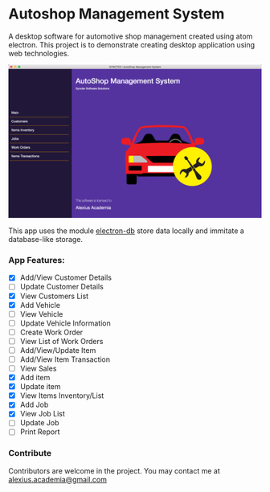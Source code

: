 # Autoshop Management System
A desktop software for automotive shop management created using atom electron. This project is to demonstrate creating desktop application using web technologies.

![](automotive-system.png)

This app uses the module [electron-db](https://github.com/alexiusacademia/electron-db) store data locally and immitate a database-like storage.

### App Features:
- [x] Add/View Customer Details
- [ ] Update Customer Details
- [x] View Customers List
- [x] Add Vehicle
- [ ] View Vehicle
- [ ] Update Vehicle Information
- [ ] Create Work Order
- [ ] View List of Work Orders
- [ ] Add/View/Update Item
- [ ] Add/View Item Transaction
- [ ] View Sales
- [x] Add item
- [x] Update item
- [x] View Items Inventory/List
- [x] Add Job
- [x] View Job List
- [ ] Update Job
- [ ] Print Report

### Contribute
Contributors are welcome in the project.
You may contact me at alexius.academia@gmail.com
